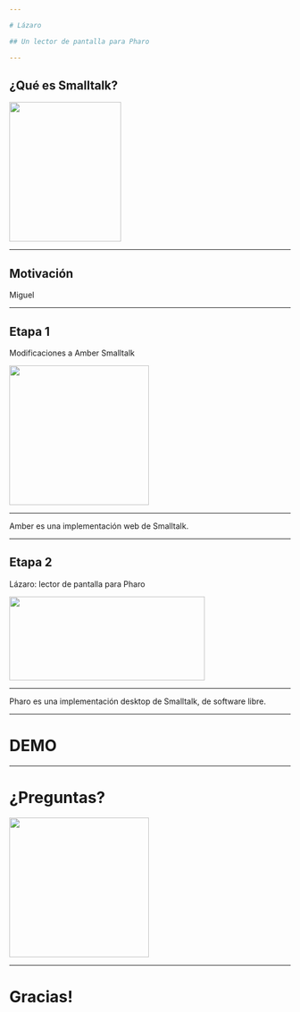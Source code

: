 ```yaml
---

# Lázaro

## Un lector de pantalla para Pharo

---
```


## ¿Qué es Smalltalk?

<img src="https://pupeno.files.wordpress.com/2011/07/smalltalk-logo9.gif?w=240" width="200" height="250"/>


---

## Motivación

                
Miguel


---

## Etapa 1

Modificaciones a Amber Smalltalk

<img src="https://pbs.twimg.com/profile_images/1526408224/amber_logo_400x400.png" width="250" height="250"/>

---
  
Amber es una implementación web de Smalltalk.


---

## Etapa 2

Lázaro: lector de pantalla para Pharo

<img src="https://pharo.org/web/files/pharo.png" width="350" height="150"/>

---

Pharo es una implementación desktop de Smalltalk, de software libre.

---

# DEMO

---

# ¿Preguntas?

<img src="https://img.clipartfest.com/4080354b8aa40b5c97e249598b4604f9_question-mark-icon-png-clipart-question-clipart-png_1500-1500.png" width="250" height="250"/>

---

# Gracias!
